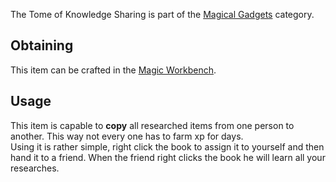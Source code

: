 The Tome of Knowledge Sharing is part of the [Magical Gadgets](https://github.com/Slimefun/Slimefun4/wiki/Magical-Gadgets) category.  

## Obtaining

This item can be crafted in the [Magic Workbench](https://github.com/Slimefun/Slimefun4/wiki/Magic-Workbench).

## Usage

This item is capable to **copy** all researched items from one person to another. This way not every one has to farm xp for days.  
Using it is rather simple, right click the book to assign it to yourself and then hand it to a friend. When the friend right clicks the book he will learn all your researches.
